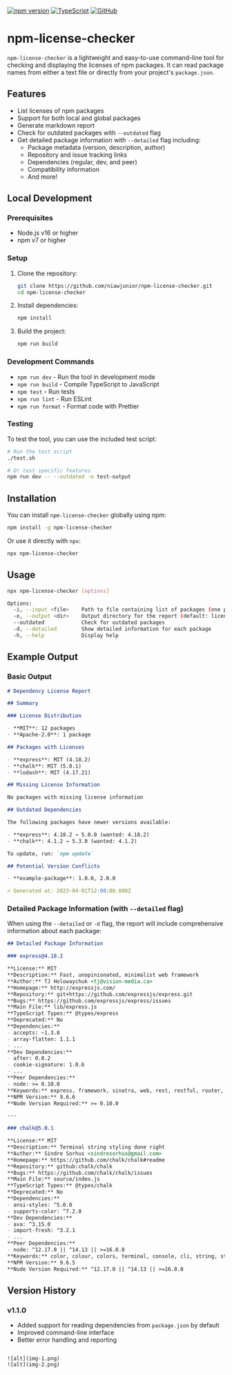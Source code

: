 [![npm version](https://badge.fury.io/js/npm-license-checker.svg)](https://badge.fury.io/js/npm-license-checker)
[![TypeScript](https://img.shields.io/badge/TypeScript-007ACC?style=flat&logo=typescript&logoColor=white)](https://www.typescriptlang.org/)
[![GitHub](https://img.shields.io/badge/GitHub-100000?style=flat&logo=github&logoColor=white)](https://github.com/niawjunior/npm-license-checker)

# npm-license-checker

`npm-license-checker` is a lightweight and easy-to-use command-line tool for checking and displaying the licenses of npm packages. It can read package names from either a text file or directly from your project's `package.json`.

## Features

- List licenses of npm packages
- Support for both local and global packages
- Generate markdown report
- Check for outdated packages with `--outdated` flag
- Get detailed package information with `--detailed` flag including:
  - Package metadata (version, description, author)
  - Repository and issue tracking links
  - Dependencies (regular, dev, and peer)
  - Compatibility information
  - And more!

## Local Development

### Prerequisites

- Node.js v16 or higher
- npm v7 or higher

### Setup

1. Clone the repository:

   ```bash
   git clone https://github.com/niawjunior/npm-license-checker.git
   cd npm-license-checker
   ```

2. Install dependencies:

   ```bash
   npm install
   ```

3. Build the project:
   ```bash
   npm run build
   ```

### Development Commands

- `npm run dev` - Run the tool in development mode
- `npm run build` - Compile TypeScript to JavaScript
- `npm test` - Run tests
- `npm run lint` - Run ESLint
- `npm run format` - Format code with Prettier

### Testing

To test the tool, you can use the included test script:

```bash
# Run the test script
./test.sh

# Or test specific features
npm run dev -- --outdated -o test-output
```

## Installation

You can install `npm-license-checker` globally using npm:

```bash
npm install -g npm-license-checker
```

Or use it directly with `npx`:

```bash
npx npm-license-checker
```

## Usage

```bash
npx npm-license-checker [options]

Options:
  -i, --input <file>    Path to file containing list of packages (one per line)
  -o, --output <dir>    Output directory for the report (default: license-report)
  --outdated            Check for outdated packages
  -d, --detailed        Show detailed information for each package
  -h, --help            Display help
```

## Example Output

### Basic Output

```markdown
# Dependency License Report

## Summary

### License Distribution

- **MIT**: 12 packages
- **Apache-2.0**: 1 package

## Packages with Licenses

- **express**: MIT (4.18.2)
- **chalk**: MIT (5.0.1)
- **lodash**: MIT (4.17.21)

## Missing License Information

No packages with missing license information

## Outdated Dependencies

The following packages have newer versions available:

- **express**: 4.18.2 → 5.0.0 (wanted: 4.18.2)
- **chalk**: 4.1.2 → 5.3.0 (wanted: 4.1.2)

To update, run: `npm update`

## Potential Version Conflicts

- **example-package**: 1.0.0, 2.0.0

> Generated at: 2023-04-01T12:00:00.000Z
```

### Detailed Package Information (with `--detailed` flag)

When using the `--detailed` or `-d` flag, the report will include comprehensive information about each package:

```markdown
## Detailed Package Information

### express@4.18.2

**License:** MIT  
**Description:** Fast, unopinionated, minimalist web framework  
**Author:** TJ Holowaychuk <tj@vision-media.ca>  
**Homepage:** http://expressjs.com/  
**Repository:** git+https://github.com/expressjs/express.git  
**Bugs:** https://github.com/expressjs/express/issues  
**Main File:** lib/express.js  
**TypeScript Types:** @types/express  
**Deprecated:** No  
**Dependencies:**  
- accepts: ~1.3.8  
- array-flatten: 1.1.1  
- ...  
**Dev Dependencies:**  
- after: 0.8.2  
- cookie-signature: 1.0.6  
- ...  
**Peer Dependencies:**  
- node: >= 0.10.0  
**Keywords:** express, framework, sinatra, web, rest, restful, router, app, api  
**NPM Version:** 9.6.6  
**Node Version Required:** >= 0.10.0

---

### chalk@5.0.1

**License:** MIT  
**Description:** Terminal string styling done right  
**Author:** Sindre Sorhus <sindresorhus@gmail.com>  
**Homepage:** https://github.com/chalk/chalk#readme  
**Repository:** github:chalk/chalk  
**Bugs:** https://github.com/chalk/chalk/issues  
**Main File:** source/index.js  
**TypeScript Types:** @types/chalk  
**Deprecated:** No  
**Dependencies:**  
- ansi-styles: ^5.0.0  
- supports-color: ^7.2.0  
**Dev Dependencies:**  
- ava: ^3.15.0  
- import-fresh: ^3.2.1  
- ...  
**Peer Dependencies:**  
- node: ^12.17.0 || ^14.13 || >=16.0.0  
**Keywords:** color, colour, colors, terminal, console, cli, string, str, ansi, style, styles, formatting, rgb, 256, chalk, shell, xterm, log, logging, command-line, text, tty, format, output, styling  
**NPM Version:** 9.6.5  
**Node Version Required:** ^12.17.0 || ^14.13 || >=16.0.0
```

## Version History

### v1.1.0

- Added support for reading dependencies from `package.json` by default
- Improved command-line interface
- Better error handling and reporting

```

![alt](img-1.png)
![alt](img-2.png)
```
